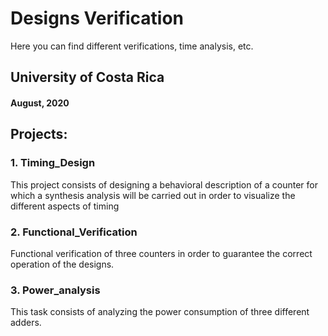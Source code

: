 # Designs Verification

Here you can find different verifications, 
time analysis, etc.

## University of Costa Rica
#### August, 2020

## Projects:
### 1. Timing_Design
This project consists of designing a behavioral 
description of a counter for which a synthesis
analysis will be carried out in order to visualize 
the different aspects of timing

### 2. Functional_Verification
Functional verification of three counters in order
to guarantee the correct operation of the designs.

### 3. Power_analysis

This task consists of analyzing the power 
consumption of three different adders.
